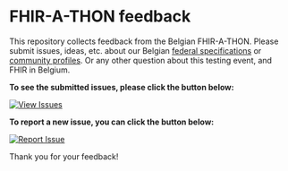 # FHIR-A-THON feedback

This repository collects feedback from the Belgian FHIR-A-THON.
Please submit issues, ideas, etc. about our Belgian [federal specifications](https://ehealth.fgov.be/standards/fhir/) or [community profiles](https://hl7belgium.org/profiles/fhir/).
Or any other question about this testing event, and FHIR in Belgium.

**To see the submitted issues, please click the button below:**

[![View Issues](https://img.shields.io/badge/View%20Issues-Click%20Here-blue)](https://github.com/hl7-be/FHIR-A-THON/issues)

**To report a new issue, you can click the button below:**

[![Report Issue](https://img.shields.io/badge/Report%20Issue-Click%20Here-green)](https://github.com/hl7-be/FHIR-A-THON/issues/new?assignees=&labels=&projects=&template=issue.yml)

Thank you for your feedback!
